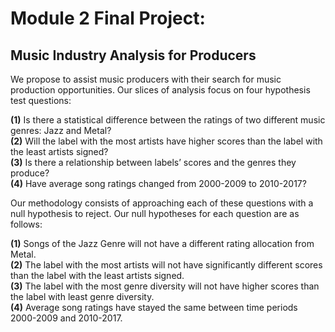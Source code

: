 # Module 2 Final Project: 
## Music Industry Analysis for Producers
We propose to assist music producers with their search for music production opportunities. Our slices of analysis focus on four hypothesis test questions:  

**(1)** Is there a statistical difference between the ratings of two different music genres: Jazz and Metal?  
**(2)** Will the label with the most artists have higher scores than the label with  the least artists signed?  
**(3)** Is there a relationship between labels’ scores and the genres they produce?  
**(4)** Have average song ratings changed from 2000-2009 to 2010-2017?  

Our methodology consists of approaching each of these questions with a null hypothesis to reject. Our null hypotheses for each question are as follows:  

**(1)** Songs of the Jazz Genre will not have a different rating allocation from Metal.  
**(2)** The label with the most artists will not have significantly different scores than the label with  the least artists signed.  
**(3)** The label with the most genre diversity will not have higher scores than the label with least genre diversity.  
**(4)** Average song ratings have stayed the same between time periods 2000-2009 and 2010-2017.  

